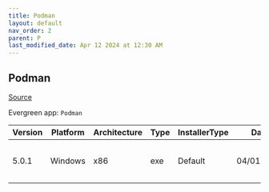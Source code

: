 ```yaml
---
title: Podman
layout: default
nav_order: 2
parent: P
last_modified_date: Apr 12 2024 at 12:30 AM
---
```


## Podman

[Source](https://github.com/containers/podman)

Evergreen app: `Podman`

| Version | Platform | Architecture | Type | InstallerType | Date       | Size     | URI                                                                                                                                                                          |
| ------- | -------- | ------------ | ---- | ------------- | ---------- | -------- | ---------------------------------------------------------------------------------------------------------------------------------------------------------------------------- |
| 5.0.1   | Windows  | x86          | exe  | Default       | 04/01/2024 | 33628880 | [https://github.com/containers/podman/releases/download/v5.0.1/podman-5.0.1-setup.exe](https://github.com/containers/podman/releases/download/v5.0.1/podman-5.0.1-setup.exe) |
